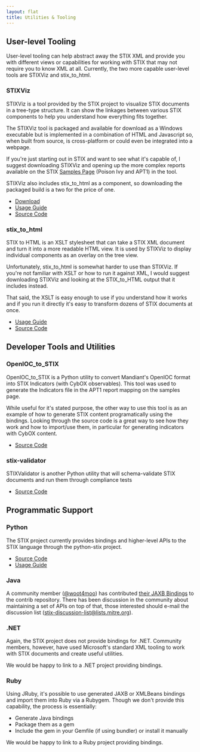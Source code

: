 ```yaml
---
layout: flat
title: Utilities & Tooling
---
```


## User-level Tooling

User-level tooling can help abstract away the STIX XML and provide you with different views or capabilities for working with STIX that may not require you to know XML at all. Currently, the two more capable user-level tools are STIXViz and stix_to_html.

### STIXViz

STIXViz is a tool provided by the STIX project to visualize STIX documents in a tree-type structure. It can show the linkages between various STIX components to help you understand how everything fits together.

The STIXViz tool is packaged and available for download as a Windows executable but is implemented in a combination of HTML and Javascript so, when built from source, is cross-platform or could even be integrated into a webpage.

If you're just starting out in STIX and want to see what it's capable of, I suggest downloading STIXViz and opening up the more complex reports available on the STIX [Samples Page](http://stix.mitre.org/language/version1.0.1/samples.html) (Poison Ivy and APT1) in the tool.

STIXViz also includes stix_to_html as a component, so downloading the packaged build is a two for the price of one.

* [Download](https://github.com/STIXProject/stix-viz/releases)
* [Usage Guide](https://github.com/STIXProject/stix-viz/wiki/STIXViz-Usage)
* [Source Code](https://github.com/STIXProject/stix-viz/)

### stix_to_html

STIX to HTML is an XSLT stylesheet that can take a STIX XML document and turn it into a more readable HTML view. It is used by STIXViz to display individual components as an overlay on the tree view.

Unfortunately, stix_to_html is somewhat harder to use than STIXViz. If you're not familiar with XSLT or how to run it against XML, I would suggest downloading STIXViz and looking at the STIX_to_HTML output that it includes instead.

That said, the XSLT is easy enough to use if you understand how it works and if you run it directly it's easy to transform dozens of STIX documents at once.

* [Usage Guide](https://github.com/STIXProject/stix-to-html/wiki)
* [Source Code](https://github.com/STIXProject/stix-to-html)

## Developer Tools and Utilities

### OpenIOC_to_STIX

OpenIOC_to_STIX is a Python utility to convert Mandiant's OpenIOC format into STIX Indicators (with CybOX observables). This tool was used to generate the Indicators file in the APT1 report mapping on the samples page.

While useful for it's stated purpose, the other way to use this tool is as an example of how to generate STIX content programatically using the bindings. Looking through the source code is a great way to see how they work and how to import/use them, in particular for generating indicators with CybOX content.

* [Source Code](https://github.com/STIXProject/openioc-to-stix)

### stix-validator

STIXValidator is another Python utility that will schema-validate STIX documents and run them through compliance tests

* [Source Code](https://github.com/STIXProject/stix-validator)

## Programmatic Support

### Python

The STIX project currently provides bindings and higher-level APIs to the STIX language through the python-stix project.

* [Source Code](https://github.com/STIXProject/python-stix)
* [Usage Guide](https://github.com/STIXProject/python-stix/wiki/Getting-Started)

### Java

A community member ([@woot4moo](https://github.com/woot4moo)) has contributed [their JAXB Bindings](https://github.com/STIXProject/contrib/tree/master/java-stix) to the contrib repository. There has been discussion in the community about maintaining a set of APIs on top of that, those interested should e-mail the discussion list (stix-discussion-list@lists.mitre.org).

### .NET

Again, the STIX project does not provide bindings for .NET. Community members, however, have used Microsoft's standard XML tooling to work with STIX documents and create useful utilities.

We would be happy to link to a .NET project providing bindings.

### Ruby

Using JRuby, it's possible to use generated JAXB or XMLBeans bindings and import them into Ruby via a Rubygem. Though we don't provide this capability, the process is essentially:

* Generate Java bindings
* Package them as a gem
* Include the gem in your Gemfile (if using bundler) or install it manually

We would be happy to link to a Ruby project providing bindings.
